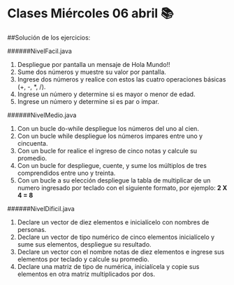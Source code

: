 # Clases Miércoles 06 abril :books:

##Solución de los ejercicios:

######NivelFacil.java

1. Despliegue por pantalla un mensaje de Hola Mundo!!
2. Sume dos números y muestre su valor por pantalla.
3. Ingrese dos números y realice con estos las cuatro operaciones básicas (+, -, *, /).
4. Ingrese un número y determine si es mayor o menor de edad.
5. Ingrese un número y determine si es par o impar.
 
######NivelMedio.java

1. Con un bucle do-while despliegue los números del uno al cien.
2. Con un bucle while despliegue los números impares entre uno y cincuenta.
3. Con un bucle for realice el ingreso de cinco notas y calcule su promedio.
4. Con un bucle for despliegue, cuente, y sume los múltiplos de tres comprendidos entre uno y treinta. 
5. Con un bucle a su elección despliegue la tabla de multiplicar de un numero ingresado por teclado con el siguiente formato, por ejemplo: **2 X 4 = 8** 

######NivelDificil.java

1. Declare un vector de diez elementos e inicialícelo con nombres de personas.
2. Declare un vector de tipo numérico de cinco elementos inicialícelo y sume sus elementos, despliegue su resultado.
3. Declare un vector con el nombre notas de diez elementos e ingrese sus elementos por teclado y calcule su promedio.
4. Declare una matriz de tipo de numérica, inicialícela y copie sus elementos en otra matriz multiplicados por dos.     

